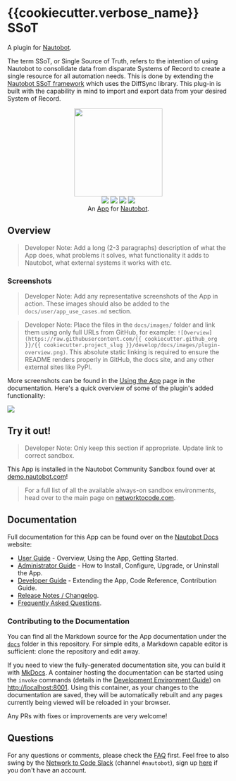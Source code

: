 # {{cookiecutter.verbose_name}} SSoT

A plugin for [Nautobot](https://github.com/nautobot/nautobot).

The term SSoT, or Single Source of Truth, refers to the intention of using Nautobot to consolidate data from disparate Systems of Record to create a single resource for all automation needs. This is done by extending the [Nautobot SSoT framework](https://github.com/nautobot/nautobot-plugin-ssot) which uses the DiffSync library. This plug-in is built with the capability in mind to import and export data from your desired System of Record.

<!--
Developer Note - Remove Me!

The README will have certain links/images broken until the PR is merged into `develop`. Update the GitHub links with whichever branch you're using (main etc.) if different.

The logo of the project is a placeholder (docs/images/icon-{{cookiecutter.plugin_slug}}.png) - please replace it with your app icon, making sure it's at least 200x200px and has a transparent background!

To avoid extra work and temporary links, make sure that publishing docs (or merging a PR) is done at the same time as setting up the docs site on RTD, then test everything.
-->

<p align="center">
  <img src="https://raw.githubusercontent.com/{{cookiecutter.github_org}}/{{cookiecutter.project_slug}}/develop/docs/images/icon-{{cookiecutter.plugin_slug}}.png" class="logo" height="200px">
  <br>
  <a href="{{cookiecutter.repo_url}}/actions"><img src="{{cookiecutter.repo_url}}/actions/workflows/ci.yml/badge.svg?branch=main"></a>
  <a href="{{cookiecutter.docs_app_url}}"><img src="https://readthedocs.org/projects/{{cookiecutter.project_slug}}/badge/"></a>
  <a href="https://pypi.org/project/{{cookiecutter.plugin_slug}}/"><img src="https://img.shields.io/pypi/v/{{cookiecutter.plugin_slug}}"></a>
  <a href="https://pypi.org/project/{{cookiecutter.plugin_slug}}/"><img src="https://img.shields.io/pypi/dm/{{cookiecutter.plugin_slug}}"></a>
  <br>
  An <a href="https://www.networktocode.com/nautobot/apps/">App</a> for <a href="https://nautobot.com/">Nautobot</a>.
</p>

## Overview

> Developer Note: Add a long (2-3 paragraphs) description of what the App does, what problems it solves, what functionality it adds to Nautobot, what external systems it works with etc.

### Screenshots

> Developer Note: Add any representative screenshots of the App in action. These images should also be added to the `docs/user/app_use_cases.md` section.

> Developer Note: Place the files in the `docs/images/` folder and link them using only full URLs from GitHub, for example: `![Overview](https://raw.githubusercontent.com/{{ cookiecutter.github_org }}/{{ cookiecutter.project_slug }}/develop/docs/images/plugin-overview.png)`. This absolute static linking is required to ensure the README renders properly in GitHub, the docs site, and any other external sites like PyPI.

More screenshots can be found in the [Using the App]({{cookiecutter.docs_app_url}}/user/app_use_cases/) page in the documentation. Here's a quick overview of some of the plugin's added functionality:

![](https://raw.githubusercontent.com/{{cookiecutter.github_org}}/{{cookiecutter.project_slug}}/develop/docs/images/placeholder.png)

## Try it out!

> Developer Note: Only keep this section if appropriate. Update link to correct sandbox.

This App is installed in the Nautobot Community Sandbox found over at [demo.nautobot.com](https://demo.nautobot.com/)!

> For a full list of all the available always-on sandbox environments, head over to the main page on [networktocode.com](https://www.networktocode.com/nautobot/sandbox-environments/).

## Documentation

Full documentation for this App can be found over on the [Nautobot Docs]({{cookiecutter.docs_base_url}}) website:

- [User Guide]({{cookiecutter.docs_app_url}}/user/app_overview/) - Overview, Using the App, Getting Started.
- [Administrator Guide]({{cookiecutter.docs_app_url}}/admin/install/) - How to Install, Configure, Upgrade, or Uninstall the App.
- [Developer Guide]({{cookiecutter.docs_app_url}}/dev/contributing/) - Extending the App, Code Reference, Contribution Guide.
- [Release Notes / Changelog]({{cookiecutter.docs_app_url}}/admin/release_notes/).
- [Frequently Asked Questions]({{cookiecutter.docs_app_url}}/user/faq/).

### Contributing to the Documentation

You can find all the Markdown source for the App documentation under the [`docs`]({{cookiecutter.repo_url}}/tree/develop/docs) folder in this repository. For simple edits, a Markdown capable editor is sufficient: clone the repository and edit away.

If you need to view the fully-generated documentation site, you can build it with [MkDocs](https://www.mkdocs.org/). A container hosting the documentation can be started using the `invoke` commands (details in the [Development Environment Guide]({{cookiecutter.docs_app_url}}/dev/dev_environment/#docker-development-environment)) on [http://localhost:8001](http://localhost:8001). Using this container, as your changes to the documentation are saved, they will be automatically rebuilt and any pages currently being viewed will be reloaded in your browser.

Any PRs with fixes or improvements are very welcome!

## Questions

For any questions or comments, please check the [FAQ]({{cookiecutter.docs_app_url}}/user/faq/) first. Feel free to also swing by the [Network to Code Slack](https://networktocode.slack.com/) (channel `#nautobot`), sign up [here](http://slack.networktocode.com/) if you don't have an account.

